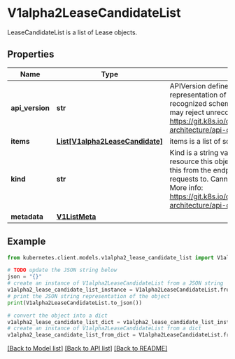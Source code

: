 # V1alpha2LeaseCandidateList

LeaseCandidateList is a list of Lease objects.

## Properties

Name | Type | Description | Notes
------------ | ------------- | ------------- | -------------
**api_version** | **str** | APIVersion defines the versioned schema of this representation of an object. Servers should convert recognized schemas to the latest internal value, and may reject unrecognized values. More info: https://git.k8s.io/community/contributors/devel/sig-architecture/api-conventions.md#resources | [optional] 
**items** | [**List[V1alpha2LeaseCandidate]**](V1alpha2LeaseCandidate.md) | items is a list of schema objects. | 
**kind** | **str** | Kind is a string value representing the REST resource this object represents. Servers may infer this from the endpoint the kubernetes.client submits requests to. Cannot be updated. In CamelCase. More info: https://git.k8s.io/community/contributors/devel/sig-architecture/api-conventions.md#types-kinds | [optional] 
**metadata** | [**V1ListMeta**](V1ListMeta.md) |  | [optional] 

## Example

```python
from kubernetes.client.models.v1alpha2_lease_candidate_list import V1alpha2LeaseCandidateList

# TODO update the JSON string below
json = "{}"
# create an instance of V1alpha2LeaseCandidateList from a JSON string
v1alpha2_lease_candidate_list_instance = V1alpha2LeaseCandidateList.from_json(json)
# print the JSON string representation of the object
print(V1alpha2LeaseCandidateList.to_json())

# convert the object into a dict
v1alpha2_lease_candidate_list_dict = v1alpha2_lease_candidate_list_instance.to_dict()
# create an instance of V1alpha2LeaseCandidateList from a dict
v1alpha2_lease_candidate_list_from_dict = V1alpha2LeaseCandidateList.from_dict(v1alpha2_lease_candidate_list_dict)
```
[[Back to Model list]](../README.md#documentation-for-models) [[Back to API list]](../README.md#documentation-for-api-endpoints) [[Back to README]](../README.md)


